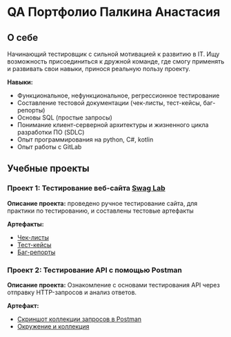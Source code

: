 # QA Портфолио Палкина Анастасия

## О себе
Начинающий тестировщик с сильной мотивацией к развитию в IT. Ищу возможность присоединиться к дружной команде, где смогу применять и развивать свои навыки, принося реальную пользу проекту.

**Навыки:**
- Функциональное, нефункциональное, регрессионное тестирование
- Составление тестовой документации (чек-листы, тест-кейсы, баг-репорты)
- Основы SQL (простые запросы)
- Понимание клиент-серверной архитектуры и жизненного цикла разработки ПО (SDLC)
- Опыт программирования на python, С#, kotlin
- Опыт работы с GitLab

## Учебные проекты

### Проект 1: Тестирование веб-сайта [Swag Lab]( https://www.saucedemo.com/)

**Описание проекта:** проведено ручное тестирование сайта, для практики по тестированию, и составлены тестовые артефакты

**Артефакты:**
- [Чек-листы](swag_labs/check_lists)
- [Тест-кейсы](swag_labs/test_cases)
- [Баг-репорты](swag_labs/bug_reports)

### Проект 2: Тестирование API с помощью Postman

**Описание проекта:** Ознакомление с основами тестирования API через отправку HTTP-запросов и анализ ответов.

**Артефакт:**
- [Скриншот коллекции запросов в Postman](restful-booker/screenshots.md)
- [Окружение и коллекция](restful-booker/postman_files)
  

